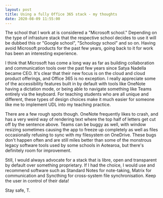 ```yaml
---
layout: post
title: Using a fully Office 365 stack - my thoughts
date: 2020-08-09 11:55:00
---
```


The school that I work at is considered a "Microsoft school." Depending on the type of infrasture stack that the respective school decides to use it will be dubbed this or "Google school", "Schoology school" and so on. Having avoid Microsoft products for the past few years, going back to it for work has been an interesting experience.

I think that Microsoft has come a long way as far as building collaboration and communication tools over the past few years since Satya Nadella became CEO. It's clear that their new focus is on the cloud and cloud product offerings, and Office 365 is no exception. I really appreciate some of the accessibility features built in by default with tools like OneNote having a dictation mode, or being able to navigate something like Teams entirely via the keyboard. For teaching students who are all unique and different, these types of design choices make it much easier for someone like me to implement UDL into my teaching practice.

There are a few rough spots though. OneNote frequently likes to crash, and has a very weird way of rendering text where the top half of letters get cut off by the sentence above. Teams can be buggy as well, with window resizing sometimes causing the app to freeze up completely as well as files occasionally refusing to sync with my filesystem on OneDrive. These bugs don't happen often and are still miles better than some of the monstrous legacy software tools used by some schools in Aotearoa, but there's definitely room for improvement. 

Still, I would always advocate for a stack that is libre, open and transparent by default over something proprietary. If I had the choice, I would use and recommend software such as Standard Notes for note-taking, Matrix for communication and Syncthing for cross-system file synchronisation. Keep the user in control of their data!

Stay safe,
T.